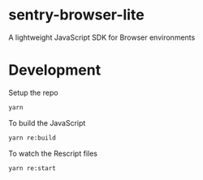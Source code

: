 # sentry-browser-lite
A lightweight JavaScript SDK for Browser environments

# Development

Setup the repo

```bash
yarn
```

To build the JavaScript

```bash
yarn re:build
```

To watch the Rescript files

```bash
yarn re:start
```
